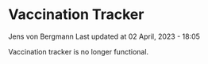 Vaccination Tracker
================
Jens von Bergmann
Last updated at 02 April, 2023 - 18:05

Vaccination tracker is no longer functional.
